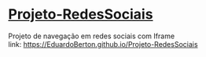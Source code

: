# <a href="https://EduardoBerton.github.io/Projeto-RedesSociais" target="_blank">Projeto-RedesSociais</a>
Projeto de navegação em redes sociais com Iframe <br>
link: https://EduardoBerton.github.io/Projeto-RedesSociais
